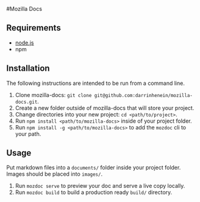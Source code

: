 #Mozilla Docs

## Requirements

* [node.js](http://nodejs.org/)
* npm

## Installation

The following instructions are intended to be run from a command line.

1. Clone mozilla-docs: `git clone git@github.com:darrinhenein/mozilla-docs.git`.
2. Create a new folder outside of mozilla-docs that will store your project.
3. Change directories into your new project: `cd <path/to/project>`.
4. Run `npm install <path/to/mozilla-docs>` inside of your project folder.
5. Run `npm install -g <path/to/mozilla-docs>` to add the `mozdoc` cli to your
path.

## Usage

Put markdown files into a `documents/` folder inside your project folder.
Images should be placed into `images/`.

1. Run `mozdoc serve` to preview your doc and serve a live copy locally.
2. Run `mozdoc build` to build a production ready `build/` directory.
